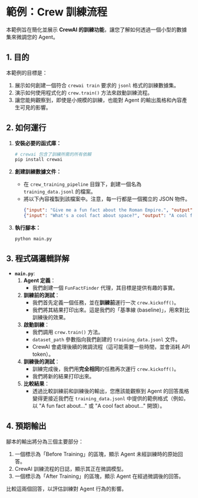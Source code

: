 # 範例：Crew 訓練流程

本範例旨在簡化並展示 **CrewAI 的訓練功能**，讓您了解如何透過一個小型的數據集來微調您的 Agent。

## 1. 目的

本範例的目標是：
1.  展示如何創建一個符合 `crewai train` 要求的 `jsonl` 格式的訓練數據集。
2.  演示如何使用程式化的 `crew.train()` 方法來啟動訓練流程。
3.  讓您能夠觀察到，即使是小規模的訓練，也能對 Agent 的輸出風格和內容產生可見的影響。

## 2. 如何運行

1.  **安裝必要的函式庫：**
    ```bash
    # crewai 包含了訓練所需的所有依賴
    pip install crewai
    ```

2.  **創建訓練數據文件：**
    -   在 `crew_training_pipeline` 目錄下，創建一個名為 `training_data.jsonl` 的檔案。
    -   將以下內容複製到該檔案中。注意，每一行都是一個獨立的 JSON 物件。
        ```json
        {"input": "Give me a fun fact about the Roman Empire.", "output": "A fun fact about the Roman Empire is that they had a form of central heating called a hypocaust system, where hot air circulated under floors and through walls to warm rooms and baths!"}
        {"input": "What's a cool fact about space?", "output": "A cool fact about space is that there's a giant cloud of alcohol in Sagittarius B2, which is near the center of our galaxy. It contains enough ethyl alcohol to supply 400 trillion trillion pints of beer!"}
        ```

3.  **執行腳本：**
    ```bash
    python main.py
    ```

## 3. 程式碼邏輯詳解

-   **`main.py`**:
    1.  **Agent 定義**：
        -   我們創建一個 `FunFactFinder` 代理，其目標是提供有趣的事實。
    2.  **訓練前的測試**：
        -   我們首先定義一個任務，並在**訓練前**運行一次 `crew.kickoff()`。
        -   我們將其結果打印出來。這是我們的「基準線 (baseline)」，用來對比訓練後的效果。
    3.  **啟動訓練**：
        -   我們調用 `crew.train()` 方法。
        -   `dataset_path` 參數指向我們創建的 `training_data.jsonl` 文件。
        -   CrewAI 會處理後續的微調流程（這可能需要一些時間，並會消耗 API token）。
    4.  **訓練後的測試**：
        -   訓練完成後，我們用**完全相同**的任務再次運行 `crew.kickoff()`。
        -   我們將新的結果打印出來。
    5.  **比較結果**：
        -   透過比較訓練前和訓練後的輸出，您應該能觀察到 Agent 的回答風格變得更接近我們在 `training_data.jsonl` 中提供的範例格式（例如，以 "A fun fact about..." 或 "A cool fact about..." 開頭）。

## 4. 預期輸出

腳本的輸出將分為三個主要部分：
1.  一個標示為「Before Training」的區塊，顯示 Agent 未經訓練時的原始回答。
2.  CrewAI 訓練流程的日誌，顯示其正在微調模型。
3.  一個標示為「After Training」的區塊，顯示 Agent 在經過微調後的回答。

比較這兩個回答，以評估訓練對 Agent 行為的影響。



